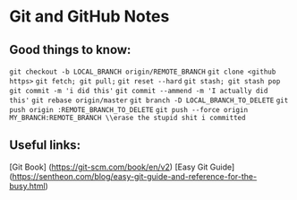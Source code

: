 # Git and GitHub Notes

## Good things to know:
`git checkout -b LOCAL_BRANCH origin/REMOTE_BRANCH`
`git clone <github https>`
`git fetch; git pull;`
`git reset --hard`
`git stash; git stash pop`
`git commit -m 'i did this'`
`git commit --ammend -m 'I actually did this'`
`git rebase origin/master`
`git branch -D LOCAL_BRANCH_TO_DELETE`
`git push origin :REMOTE_BRANCH_TO_DELETE`
`git push --force origin MY_BRANCH:REMOTE_BRANCH \\erase the stupid shit i committed`

## Useful links:
[Git Book] (https://git-scm.com/book/en/v2)
[Easy Git Guide] (https://sentheon.com/blog/easy-git-guide-and-reference-for-the-busy.html)

